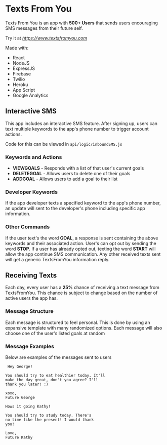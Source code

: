 # Texts From You

Texts From You is an app with **500+ Users** that sends users encouraging SMS messages from their future self.

Try it at _https://www.textsfromyou.com_

Made with:

- React
- NodeJS
- ExpressJS
- Firebase
- Twilio
- Heroku
- App Script
- Google Analytics

## Interactive SMS

This app includes an interactive SMS feature. After signing up, users can text multiple keywords to the app's phone number to trigger account actions.

Code for this can be viewed in `api/logic/inboundSMS.js`

### Keywords and Actions

- **VIEWGOALS** - Responds with a list of that user's current goals
- **DELETEGOAL** - Allows users to delete one of their goals
- **ADDGOAL** - Allows users to add a goal to their list

### Developer Keywords

If the app developer texts a specified keyword to the app's phone number, an update will sent to the developer's phone including specific app information.

### Other Commands

If the user text's the word **GOAL**, a response is sent containing the above keywords and their associated action. User's can opt out by sending the word **STOP**. If a user has already opted out, texting the word **START** will allow the app continue SMS communication. Any other received texts sent will get a generic TextsFromYou information reply.

## Receiving Texts

Each day, every user has a **25%** chance of receiving a text message from TextsFromYou. This chance is subject to change based on the number of active users the app has.

### Message Structure

Each message is structured to feel personal. This is done by using an expansive template with many randomized options. Each message will also choose one of the user's listed goals at random

### Message Examples

Below are examples of the messages sent to users

```
 Hey George!

You should try to eat healthier today. It'll
make the day great, don't you agree? I'll
thank you later! :)

xoxo,
Future George
```

```
Hows it going Kathy!

You should try to study today. There's
no time like the present! I would thank
you!

Love,
Future Kathy
```
